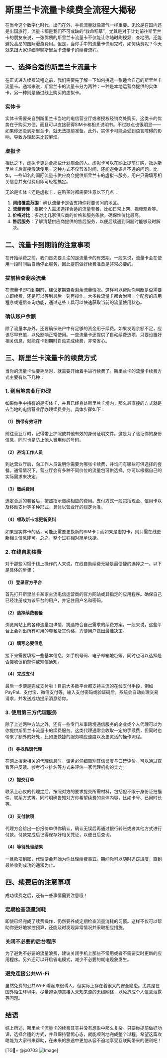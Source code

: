 # 斯里兰卡流量卡续费全流程大揭秘

在当今这个数字化时代，出门在外，手机流量就像空气一样重要。无论是在国内还是出国旅行，流量卡都是我们不可或缺的“救命稻草”。尤其是对于计划前往斯里兰卡的朋友来说，一张优质的斯里兰卡流量卡不仅能让你随时刷视频、查地图，还能避免高昂的国际漫游费用。但是，当你手中的流量卡快用完时，如何续费呢？今天就来跟大家详细聊聊斯里兰卡流量卡的续费流程。

## 一、选择合适的斯里兰卡流量卡

在正式进入续费流程之前，我们需要先了解一下如何挑选一张适合自己的斯里兰卡流量卡。通常来说，斯里兰卡的流量卡分为两种：一种是本地运营商提供的实体卡，另一种则是通过线上购买的虚拟卡。

### 实体卡

实体卡需要亲自到斯里兰卡当地的电信营业厅或者授权经销商处购买。这类卡的优势在于购买方便，而且可以直接获得SIM卡和相关说明书。不过缺点也很明显——如果你还没到斯里兰卡，就无法提前准备。此外，实体卡可能会受到语言障碍的影响，导致办理起来比较麻烦。

### 虚拟卡

相比之下，虚拟卡更适合那些计划周全的人。虚拟卡可以在网上提前订购，抵达斯里兰卡后直接激活使用。这种方式不仅节省时间，还能避免语言不通的问题。比如，一些知名的国际流量卡供应商会提供斯里兰卡的虚拟卡服务，用户只需填写相关信息并支付费用即可轻松搞定。

无论是实体卡还是虚拟卡，在购买时都需要注意以下几点：

1. **网络覆盖范围**：确认流量卡是否支持你将要访问的地区。
2. **流量套餐**：根据个人需求选择合适的流量套餐，比如日常上网、视频观看等。
3. **价格对比**：多对比几家供应商的价格和服务条款，确保性价比最高。
4. **售后服务**：了解清楚供应商提供的售后服务，以便后续遇到问题时能够及时解决。

## 二、流量卡到期前的注意事项

在开始续费之前，我们首先要关注的是流量卡的有效期。一般来说，流量卡会在使用一段时间后自动停止服务，因此提前做好续费准备是非常必要的。

### 提前检查剩余流量

在流量卡即将到期前，建议定期查看剩余流量情况。这样可以帮助你判断是否需要立即续费，还是可以等到最后一刻再操作。大多数流量卡都会附带一个配套的应用程序或短信查询功能，通过这些工具可以快速获取当前的流量使用状态。

### 确认账户余额

除了流量本身外，还要确保账户中有足够的资金用于续费。如果发现余额不足，应该尽早充值，以免影响正常使用。一些流量卡还提供了自动续费选项，只要设置好相关信息，就能在卡到期时自动完成续费，非常省心。

## 三、斯里兰卡流量卡的续费方式

当你的流量卡快要耗尽时，就需要开始着手进行续费了。斯里兰卡的流量卡续费方式主要有以下几种：

### 1. 到当地营业厅办理

如果你手中持有的是实体卡，并且已经身处斯里兰卡境内，那么最直接的方式就是去当地的电信营业厅办理续费业务。具体步骤如下：

#### （1）携带有效证件

前往营业厅时，记得带上护照或其他有效的身份证明文件。这是为了验证你的身份信息，同时也是防止他人冒用你的号码。

#### （2）咨询工作人员

到达营业厅后，向工作人员说明你需要为哪张卡续费，并询问有哪些可供选择的套餐。通常情况下，营业厅会有多种不同价位的流量包可供选择，你可以根据自己的实际需求来决定。

#### （3）缴纳费用

选定合适的套餐后，按照指示缴纳相应的费用。支付方式一般包括现金、信用卡以及移动支付等多种形式，具体以营业厅的规定为准。

#### （4）领取新卡或更新资料

如果是实体卡的话，可能还需要更换新的SIM卡；而如果是虚拟卡，则只需在线更新相关信息即可。总之，整个过程相对简单快捷。

### 2. 在线自助续费

对于那些习惯于线上操作的人来说，在线自助续费无疑是最便捷的选择之一。以下是具体的步骤：

#### （1）登录官方平台

首先打开斯里兰卡某家主流电信运营商的官方网站或其指定的应用程序。确保自己已经注册成为该平台的用户，并记住用户名和密码。

#### （2）选择续费套餐

浏览网站上的各种流量包详情，挑选符合自己需求的续费方案。一般来说，这些平台上会列出所有可用的套餐及其价格，方便用户做出最佳决策。

#### （3）填写必要信息

接下来需要填写一些基本信息，如手机号码、电子邮箱地址等。同时也可以选择是否接收促销邮件或短信通知。

#### （4）完成支付

最后一步便是完成支付啦！目前大多数平台都支持主流的在线支付手段，例如PayPal、支付宝、微信支付等。输入支付密码或验证码后，系统会自动处理交易请求，并发送成功提示消息给你。

### 3. 使用第三方代理服务

除了上述两种方法之外，还有一些专门从事跨境通信服务的企业或个人代理可以为你提供斯里兰卡流量卡的续费服务。这类代理通常会收取一定的手续费，但同时也带来了额外的好处，比如更快捷的服务响应速度以及更灵活的操作流程。

#### （1）寻找靠谱代理

在网上搜索相关的代理信息时，请务必仔细甄别其信誉度与口碑评价。可以通过查看客户反馈、参考行业排名等方式来评估一家代理机构的实力。

#### （2）提交订单

联系上心仪的代理之后，按照对方的要求提交所需材料，包括但不限于身份证扫描件、联系方式等。同时明确告知对方你希望续费的具体内容，比如卡号、已用时长等。

#### （3）支付款项

代理方会给出一份报价单供你确认，确认无误后再通过银行转账或者其他方式进行付款。付款完成后记得保存好相关凭证，以便日后查询。

#### （4）等待处理结果

一旦款项到账，代理便会开始为你处理续费事宜。期间你可以随时追踪进度，直到最终收到成功的通知为止。

## 四、续费后的注意事项

成功续费之后，还有一些事情需要注意哦！

### 定期检查流量消耗

即使已经完成了续费操作，仍然要养成定期检查流量消耗的习惯。这样不仅可以帮助你更好地掌控预算，还能及时发现异常情况并采取相应措施。

### 关闭不必要的后台程序

为了避免不必要的流量浪费，建议关闭手机上那些不常用或者不需要实时更新的应用程序。另外还可以开启省电模式，减少不必要的耗电现象发生。

### 避免连接公共Wi-Fi

虽然免费的公共Wi-Fi看起来很诱人，但实际上存在着很大的安全隐患。尤其是在国外陌生环境中，尽量避免随意接入未知来源的无线网络，以免造成个人信息泄露等问题。

## 结语

综上所述，斯里兰卡流量卡的续费其实并没有想象中那么复杂。只要你提前做好功课，选择合适的方式，并且保持警惕心态，就能顺利地完成整个过程。希望这篇攻略能为大家带来帮助，在未来的旅途中更加从容不迫地享受互联网带来的便利吧！

[TG💪+ @jx0703 ![Image](https://github.com/user-attachments/assets/dbca1d08-cadb-493c-b0ec-ad6f7a83f270)]